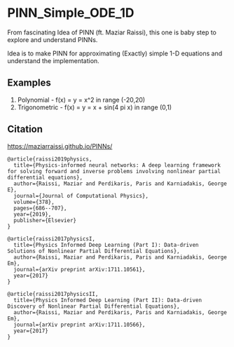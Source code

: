 # PINN_Simple_ODE_1D

From fascinating Idea of PINN (ft. Maziar Raissi), this one is baby step to explore and understand PINNs.

Idea is to make PINN for approximating (Exactly) simple 1-D equations and understand the implementation.

## Examples
1. Polynomial - f(x) = y = x^2 in range (-20,20)
2. Trigonometric - f(x) = y = x + sin(4 pi x) in range (0,1)


## Citation
https://maziarraissi.github.io/PINNs/

    @article{raissi2019physics,
      title={Physics-informed neural networks: A deep learning framework for solving forward and inverse problems involving nonlinear partial differential equations},
      author={Raissi, Maziar and Perdikaris, Paris and Karniadakis, George E},
      journal={Journal of Computational Physics},
      volume={378},
      pages={686--707},
      year={2019},
      publisher={Elsevier}
    }

    @article{raissi2017physicsI,
      title={Physics Informed Deep Learning (Part I): Data-driven Solutions of Nonlinear Partial Differential Equations},
      author={Raissi, Maziar and Perdikaris, Paris and Karniadakis, George Em},
      journal={arXiv preprint arXiv:1711.10561},
      year={2017}
    }

    @article{raissi2017physicsII,
      title={Physics Informed Deep Learning (Part II): Data-driven Discovery of Nonlinear Partial Differential Equations},
      author={Raissi, Maziar and Perdikaris, Paris and Karniadakis, George Em},
      journal={arXiv preprint arXiv:1711.10566},
      year={2017}
    }
